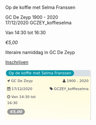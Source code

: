 Op de koffie met Selma Franssen

GC De Zeyp 1900 - 2020  
17/12/2020 GCZEY\_koffieselma  

Van 14:30 tot 16:30

*€5,00*

  

  

literaire namiddag in GC De Zeyp  

[Inschrijven](https://tickets.vgc.be/activity/subscribe/GCZEY_koffieselma)

![](53847.png)